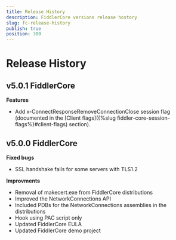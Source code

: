 ```yaml
---
title: Release History
description: FiddlerCore versions release hostory
slug: fc-release-history
publish: true
position: 300
---
```


# Release History

## v5.0.1 FiddlerCore

**Features**
- Add x-ConnectResponseRemoveConnectionClose session flag (documented in the [Client flags]({%slug fiddler-core-session-flags%}#client-flags) section).

## v5.0.0 FiddlerCore

**Fixed bugs**
- SSL handshake fails for some servers with TLS1.2

**Improvments**
- Removal of makecert.exe from FiddlerCore distributions
- Improved the NetworkConnections API
- Included PDBs for the NetworkConnections assemblies in the distributions
- Hook using PAC script only
- Updated FiddlerCore EULA
- Updated FiddlerCore demo project
